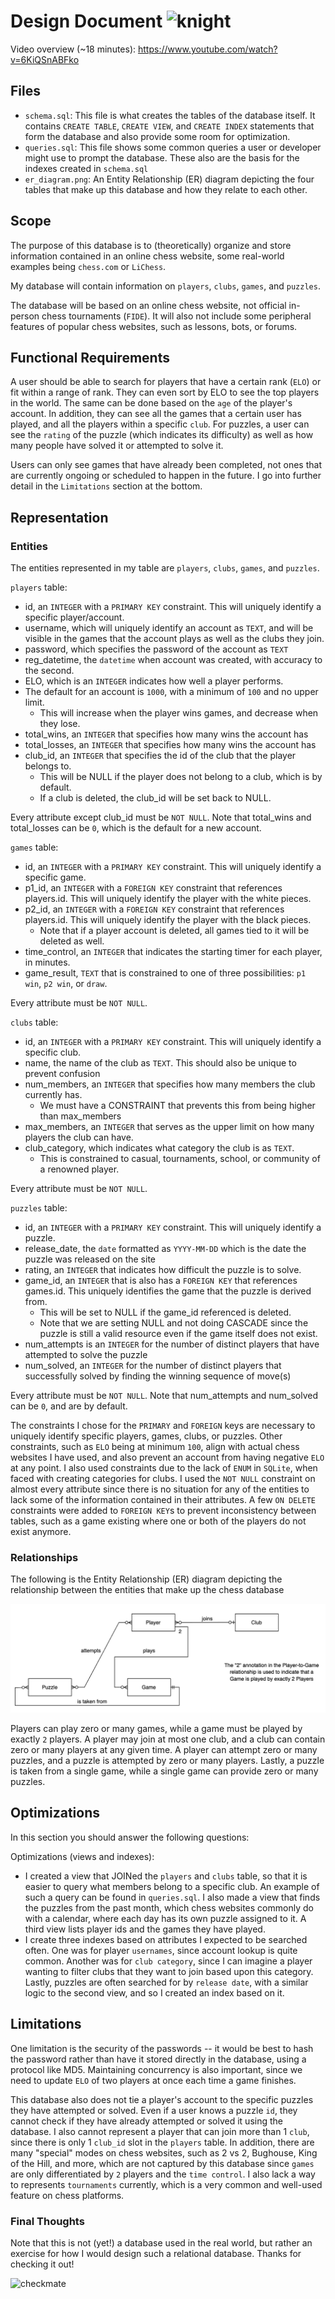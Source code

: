 # Design Document <img src="https://github.com/user-attachments/assets/1c81e6e3-3d0a-4b58-ba3d-7471c726c519" alt="knight" width="100"/>

Video overview (~18 minutes): <https://www.youtube.com/watch?v=6KiQSnABFko>

## Files
- ``schema.sql``: This file is what creates the tables of the database itself. It contains `CREATE TABLE`, `CREATE VIEW`, and `CREATE INDEX` statements that form the database and also provide some room for optimization.
- ``queries.sql``: This file shows some common queries a user or developer might use to prompt the database. These also are the basis for the indexes created in ``schema.sql``
- ``er_diagram.png``: An Entity Relationship (ER) diagram depicting the four tables that make up this database and how they relate to each other.

## Scope

The purpose of this database is to (theoretically) organize and store information contained in an online chess website, some real-world examples being `chess.com` or `LiChess`.

My database will contain information on `players`, `clubs`, `games`, and `puzzles`.

The database will be based on an online chess website, not official in-person chess tournaments (`FIDE`). It will also not include some peripheral features of popular chess websites, such as lessons, bots, or forums.

## Functional Requirements

A user should be able to search for players that have a certain rank (`ELO`) or fit within a range of rank. They can even sort by ELO to see the top players in the world. The same can be done based on the `age` of the player's account. In addition, they can see all the games that a certain user has played, and all the players within a specific `club`. For puzzles, a user can see the `rating` of the puzzle (which indicates its difficulty) as well as how many people have solved it or attempted to solve it.

Users can only see games that have already been completed, not ones that are currently ongoing or scheduled to happen in the future.
I go into further detail in the ``Limitations`` section at the bottom.

## Representation

### Entities

The entities represented in my table are `players`, `clubs`, `games`, and `puzzles`.

`players` table:
- id, an `INTEGER` with a `PRIMARY KEY` constraint. This will uniquely identify a specific player/account.
- username, which will uniquely identify an account as `TEXT`, and will be visible in the games that the account plays as well as the clubs they join.
- password, which specifies the password of the account as `TEXT`
- reg_datetime, the `datetime` when account was created, with accuracy to the second.
- ELO, which is an `INTEGER` indicates how well a player performs.
- The default for an account is `1000`, with a minimum of `100` and no upper limit.
  - This will increase when the player wins games, and decrease when they lose.
- total_wins, an `INTEGER` that specifies how many wins the account has
- total_losses, an `INTEGER` that specifies how many wins the account has
- club_id, an `INTEGER` that specifies the id of the club that the player belongs to.
    - This will be NULL if the player does not belong to a club, which is by default.
    - If a club is deleted, the club_id will be set back to NULL.

Every attribute except club_id must be `NOT NULL`. Note that total_wins and total_losses can be `0`, which is the default for a new account.

`games` table:
- id, an `INTEGER` with a `PRIMARY KEY` constraint. This will uniquely identify a specific game.
- p1_id, an `INTEGER` with a `FOREIGN KEY` constraint that references players.id. This will uniquely identify the player with the white pieces.
- p2_id, an `INTEGER` with a `FOREIGN KEY` constraint that references players.id. This will uniquely identify the player with the black pieces.
  - Note that if a player account is deleted, all games tied to it will be deleted as well.
- time_control, an `INTEGER` that indicates the starting timer for each player, in minutes.
- game_result, `TEXT` that is constrained to one of three possibilities: `p1 win`, `p2 win`, or `draw`.

Every attribute must be `NOT NULL`.

`clubs` table:
- id, an `INTEGER` with a `PRIMARY KEY` constraint. This will uniquely identify a specific club.
- name, the name of the club as `TEXT`. This should also be unique to prevent confusion
- num_members, an `INTEGER` that specifies how many members the club currently has.
  - We must have a CONSTRAINT that prevents this from being higher than max_members
- max_members, an `INTEGER` that serves as the upper limit on how many players the club can have.
- club_category, which indicates what category the club is as `TEXT`.
  - This is constrained to casual, tournaments, school, or community of a renowned player.

Every attribute must be `NOT NULL`.

`puzzles` table:
- id, an `INTEGER` with a `PRIMARY KEY` constraint. This will uniquely identify a puzzle.
- release_date, the `date` formatted as  `YYYY-MM-DD` which is the date the puzzle was released on the site
- rating, an `INTEGER` that indicates how difficult the puzzle is to solve.
- game_id, an `INTEGER` that is also has a `FOREIGN KEY` that references games.id. This uniquely identifies the game that the puzzle is derived from.
  - This will be set to NULL if the game_id referenced is deleted.
  - Note that we are setting NULL and not doing CASCADE since the puzzle is still a valid resource even if the game itself does not exist.
- num_attempts is an `INTEGER` for the number of distinct players that have attempted to solve the puzzle
- num_solved, an `INTEGER` for the number of distinct players that successfully solved by finding the winning sequence of move(s)

Every attribute must be `NOT NULL`. Note that num_attempts and num_solved can be `0`, and are by default.

The constraints I chose for the `PRIMARY` and `FOREIGN` keys are necessary to uniquely identify specific players, games, clubs, or puzzles. Other constraints, such as `ELO` being at minimum `100`, align with actual chess websites I have used, and also prevent an account from having negative `ELO` at any point. I also used constraints due to the lack of `ENUM` in `SQLite`, when faced with creating categories for clubs. I used the `NOT NULL` constraint on almost every attribute since there is no situation for any of the entities to lack some of the information contained in their attributes. A few `ON DELETE` constraints were added to `FOREIGN KEY`s to prevent inconsistency between tables, such as a game existing where one or both of the players do not exist anymore.

### Relationships
The following is the Entity Relationship (ER) diagram depicting the relationship between the entities that make up the chess database

![ER Diagram](er_diagram.png)

Players can play zero or many games, while a game must be played by exactly `2` players. A player may join at most one club, and a club can contain zero or many players at any given time. A player can attempt zero or many puzzles, and a puzzle is attempted by zero or many players. Lastly, a puzzle is taken from a single game, while a single game can provide zero or many puzzles.


## Optimizations

In this section you should answer the following questions:

Optimizations (views and indexes):
- I created a view that JOINed the `players` and `clubs` table, so that it is easier to query what members belong to a specific club. An example of such a query can be found in `queries.sql`. I also made a view that finds the puzzles from the past month, which chess websites commonly do with a calendar, where each day has its own puzzle assigned to it. A third view lists player ids and the games they have played.
- I create three indexes based on attributes I expected to be searched often. One was for player `usernames`, since account lookup is quite common. Another was for `club category`, since I can imagine a player wanting to filter clubs that they want to join based upon this category. Lastly, puzzles are often searched for by `release date`, with a similar logic to the second view, and so I created an index based on it.

## Limitations

One limitation is the security of the passwords -- it would be best to hash the password rather than have it stored directly in the database, using a protocol like MD5. Maintaining concurrency is also important, since we need to update `ELO` of two players at once each time a game finishes.

This database also does not tie a player's account to the specific puzzles they have attempted or solved. Even if a user knows a puzzle `id`, they cannot check if they have already attempted or solved it using the database. I also cannot represent a player that can join more than 1 `club`, since there is only 1 `club_id` slot in the `players` table. In addition, there are many "special" modes on chess websites, such as 2 vs 2, Bughouse, King of the Hill, and more, which are not captured by this database since `games` are only differentiated by `2` players and the `time control`. I also lack a way to represents `tournaments` currently, which is a very common and well-used feature on chess platforms.

### Final Thoughts

Note that this is not (yet!) a database used in the real world, but rather an exercise for how I would design such a relational database. Thanks for checking it out!

<img src="https://github.com/user-attachments/assets/90d341b7-153a-4a40-9a15-c3becde9c8e6" alt="checkmate" width="100"/>

